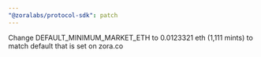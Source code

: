 ```yaml
---
"@zoralabs/protocol-sdk": patch
---
```


Change DEFAULT_MINIMUM_MARKET_ETH to 0.0123321 eth (1,111 mints) to match default that is set on zora.co
